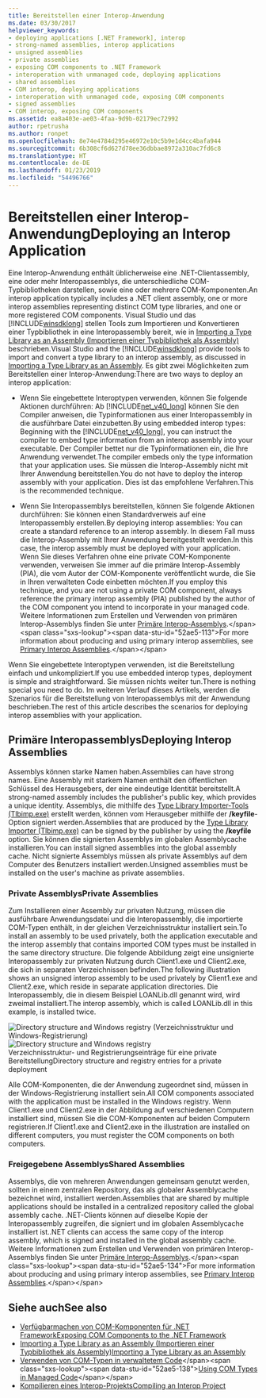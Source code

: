 ```yaml
---
title: Bereitstellen einer Interop-Anwendung
ms.date: 03/30/2017
helpviewer_keywords:
- deploying applications [.NET Framework], interop
- strong-named assemblies, interop applications
- unsigned assemblies
- private assemblies
- exposing COM components to .NET Framework
- interoperation with unmanaged code, deploying applications
- shared assemblies
- COM interop, deploying applications
- interoperation with unmanaged code, exposing COM components
- signed assemblies
- COM interop, exposing COM components
ms.assetid: ea8a403e-ae03-4faa-9d9b-02179ec72992
author: rpetrusha
ms.author: ronpet
ms.openlocfilehash: 8e74e4784d295e46972e10c5b9e1d4cc4bafa944
ms.sourcegitcommit: 6b308cf6d627d78ee36dbbae8972a310ac7fd6c8
ms.translationtype: HT
ms.contentlocale: de-DE
ms.lasthandoff: 01/23/2019
ms.locfileid: "54496766"
---
```

# <a name="deploying-an-interop-application"></a><span data-ttu-id="52ae5-102">Bereitstellen einer Interop-Anwendung</span><span class="sxs-lookup"><span data-stu-id="52ae5-102">Deploying an Interop Application</span></span>
<span data-ttu-id="52ae5-103">Eine Interop-Anwendung enthält üblicherweise eine .NET-Clientassembly, eine oder mehr Interopassemblys, die unterschiedliche COM-Typbibliotheken darstellen, sowie eine oder mehrere COM-Komponenten.</span><span class="sxs-lookup"><span data-stu-id="52ae5-103">An interop application typically includes a .NET client assembly, one or more interop assemblies representing distinct COM type libraries, and one or more registered COM components.</span></span> <span data-ttu-id="52ae5-104">Visual Studio und das [!INCLUDE[winsdklong](../../../includes/winsdklong-md.md)] stellen Tools zum Importieren und Konvertieren einer Typbibliothek in eine Interopassembly bereit, wie in [Importing a Type Library as an Assembly (Importieren einer Typbibliothek als Assembly)](importing-a-type-library-as-an-assembly.md) beschrieben.</span><span class="sxs-lookup"><span data-stu-id="52ae5-104">Visual Studio and the [!INCLUDE[winsdklong](../../../includes/winsdklong-md.md)] provide tools to import and convert a type library to an interop assembly, as discussed in [Importing a Type Library as an Assembly](importing-a-type-library-as-an-assembly.md).</span></span> <span data-ttu-id="52ae5-105">Es gibt zwei Möglichkeiten zum Bereitstellen einer Interop-Anwendung:</span><span class="sxs-lookup"><span data-stu-id="52ae5-105">There are two ways to deploy an interop application:</span></span>  
  
-   <span data-ttu-id="52ae5-106">Wenn Sie eingebettete Interoptypen verwenden, können Sie folgende Aktionen durchführen: Ab [!INCLUDE[net_v40_long](../../../includes/net-v40-long-md.md)] können Sie den Compiler anweisen, die Typinformationen aus einer Interopassembly in die ausführbare Datei einzubetten.</span><span class="sxs-lookup"><span data-stu-id="52ae5-106">By using embedded interop types: Beginning with the [!INCLUDE[net_v40_long](../../../includes/net-v40-long-md.md)], you can instruct the compiler to embed type information from an interop assembly into your executable.</span></span> <span data-ttu-id="52ae5-107">Der Compiler bettet nur die Typinformationen ein, die Ihre Anwendung verwendet.</span><span class="sxs-lookup"><span data-stu-id="52ae5-107">The compiler embeds only the type information that your application uses.</span></span> <span data-ttu-id="52ae5-108">Sie müssen die Interop-Assembly nicht mit Ihrer Anwendung bereitstellen.</span><span class="sxs-lookup"><span data-stu-id="52ae5-108">You do not have to deploy the interop assembly with your application.</span></span> <span data-ttu-id="52ae5-109">Dies ist das empfohlene Verfahren.</span><span class="sxs-lookup"><span data-stu-id="52ae5-109">This is the recommended technique.</span></span>  
  
-   <span data-ttu-id="52ae5-110">Wenn Sie Interopassemblys bereitstellen, können Sie folgende Aktionen durchführen: Sie können einen Standardverweis auf eine Interopassembly erstellen.</span><span class="sxs-lookup"><span data-stu-id="52ae5-110">By deploying interop assemblies: You can create a standard reference to an interop assembly.</span></span> <span data-ttu-id="52ae5-111">In diesem Fall muss die Interop-Assembly mit Ihrer Anwendung bereitgestellt werden.</span><span class="sxs-lookup"><span data-stu-id="52ae5-111">In this case, the interop assembly must be deployed with your application.</span></span> <span data-ttu-id="52ae5-112">Wenn Sie dieses Verfahren ohne eine private COM-Komponente verwenden, verweisen Sie immer auf die primäre Interop-Assembly (PIA), die vom Autor der COM-Komponente veröffentlicht wurde, die Sie in Ihren verwalteten Code einbetten möchten.</span><span class="sxs-lookup"><span data-stu-id="52ae5-112">If you employ this technique, and you are not using a private COM component, always reference the primary interop assembly (PIA) published by the author of the COM component you intend to incorporate in your managed code.</span></span> <span data-ttu-id="52ae5-113">Weitere Informationen zum Erstellen und Verwenden von primären Interop-Assemblys finden Sie unter [Primäre Interop-Assemblys](https://msdn.microsoft.com/library/b977a8be-59a0-40a0-a806-b11ffba5c080(v=vs.100)).</span><span class="sxs-lookup"><span data-stu-id="52ae5-113">For more information about producing and using primary interop assemblies, see [Primary Interop Assemblies](https://msdn.microsoft.com/library/b977a8be-59a0-40a0-a806-b11ffba5c080(v=vs.100)).</span></span>  
  
 <span data-ttu-id="52ae5-114">Wenn Sie eingebettete Interoptypen verwenden, ist die Bereitstellung einfach und unkompliziert.</span><span class="sxs-lookup"><span data-stu-id="52ae5-114">If you use embedded interop types, deployment is simple and straightforward.</span></span> <span data-ttu-id="52ae5-115">Sie müssen nichts weiter tun.</span><span class="sxs-lookup"><span data-stu-id="52ae5-115">There is nothing special you need to do.</span></span> <span data-ttu-id="52ae5-116">Im weiteren Verlauf dieses Artikels, werden die Szenarios für die Bereitstellung von Interopassemblys mit der Anwendung beschrieben.</span><span class="sxs-lookup"><span data-stu-id="52ae5-116">The rest of this article describes the scenarios for deploying interop assemblies with your application.</span></span>  
  
## <a name="deploying-interop-assemblies"></a><span data-ttu-id="52ae5-117">Primäre Interopassemblys</span><span class="sxs-lookup"><span data-stu-id="52ae5-117">Deploying Interop Assemblies</span></span>  
 <span data-ttu-id="52ae5-118">Assemblys können starke Namen haben.</span><span class="sxs-lookup"><span data-stu-id="52ae5-118">Assemblies can have strong names.</span></span> <span data-ttu-id="52ae5-119">Eine Assembly mit starkem Namen enthält den öffentlichen Schlüssel des Herausgebers, der eine eindeutige Identität bereitstellt.</span><span class="sxs-lookup"><span data-stu-id="52ae5-119">A strong-named assembly includes the publisher's public key, which provides a unique identity.</span></span> <span data-ttu-id="52ae5-120">Assemblys, die mithilfe des [Type Library Importer-Tools (Tlbimp.exe)](../tools/tlbimp-exe-type-library-importer.md) erstellt werden, können vom Herausgeber mithilfe der **/keyfile**-Option signiert werden.</span><span class="sxs-lookup"><span data-stu-id="52ae5-120">Assemblies that are produced by the [Type Library Importer (Tlbimp.exe)](../tools/tlbimp-exe-type-library-importer.md) can be signed by the publisher by using the **/keyfile** option.</span></span> <span data-ttu-id="52ae5-121">Sie können die signierten Assemblys im globalen Assemblycache installieren.</span><span class="sxs-lookup"><span data-stu-id="52ae5-121">You can install signed assemblies into the global assembly cache.</span></span> <span data-ttu-id="52ae5-122">Nicht signierte Assemblys müssen als private Assemblys auf dem Computer des Benutzers installiert werden.</span><span class="sxs-lookup"><span data-stu-id="52ae5-122">Unsigned assemblies must be installed on the user's machine as private assemblies.</span></span>  
  
### <a name="private-assemblies"></a><span data-ttu-id="52ae5-123">Private Assemblys</span><span class="sxs-lookup"><span data-stu-id="52ae5-123">Private Assemblies</span></span>  
 <span data-ttu-id="52ae5-124">Zum Installieren einer Assembly zur privaten Nutzung, müssen die ausführbare Anwendungsdatei und die Interopassembly, die importierte COM-Typen enthält, in der gleichen Verzeichnisstruktur installiert sein.</span><span class="sxs-lookup"><span data-stu-id="52ae5-124">To install an assembly to be used privately, both the application executable and the interop assembly that contains imported COM types must be installed in the same directory structure.</span></span> <span data-ttu-id="52ae5-125">Die folgende Abbildung zeigt eine unsignierte Interopassembly zur privaten Nutzung durch Client1.exe und Client2.exe, die sich in separaten Verzeichnissen befinden.</span><span class="sxs-lookup"><span data-stu-id="52ae5-125">The following illustration shows an unsigned interop assembly to be used privately by Client1.exe and Client2.exe, which reside in separate application directories.</span></span> <span data-ttu-id="52ae5-126">Die Interopassembly, die in diesem Beispiel LOANLib.dll genannt wird, wird zweimal installiert.</span><span class="sxs-lookup"><span data-stu-id="52ae5-126">The interop assembly, which is called LOANLib.dll in this example, is installed twice.</span></span>  
  
 <span data-ttu-id="52ae5-127">![Directory structure and Windows registry (Verzeichnisstruktur und Windows-Registrierung)](media/comdeployprivate.gif "comdeployprivate")</span><span class="sxs-lookup"><span data-stu-id="52ae5-127">![Directory structure and Windows registry](media/comdeployprivate.gif "comdeployprivate")</span></span>  
<span data-ttu-id="52ae5-128">Verzeichnisstruktur- und Registrierungseinträge für eine private Bereitstellung</span><span class="sxs-lookup"><span data-stu-id="52ae5-128">Directory structure and registry entries for a private deployment</span></span>  
  
 <span data-ttu-id="52ae5-129">Alle COM-Komponenten, die der Anwendung zugeordnet sind, müssen in der Windows-Registrierung installiert sein.</span><span class="sxs-lookup"><span data-stu-id="52ae5-129">All COM components associated with the application must be installed in the Windows registry.</span></span> <span data-ttu-id="52ae5-130">Wenn Client1.exe und Client2.exe in der Abbildung auf verschiedenen Computern installiert sind, müssen Sie die COM-Komponenten auf beiden Computern registrieren.</span><span class="sxs-lookup"><span data-stu-id="52ae5-130">If Client1.exe and Client2.exe in the illustration are installed on different computers, you must register the COM components on both computers.</span></span>  
  
### <a name="shared-assemblies"></a><span data-ttu-id="52ae5-131">Freigegebene Assemblys</span><span class="sxs-lookup"><span data-stu-id="52ae5-131">Shared Assemblies</span></span>  
 <span data-ttu-id="52ae5-132">Assemblys, die von mehreren Anwendungen gemeinsam genutzt werden, sollten in einem zentralen Repository, das als globaler Assemblycache bezeichnet wird, installiert werden.</span><span class="sxs-lookup"><span data-stu-id="52ae5-132">Assemblies that are shared by multiple applications should be installed in a centralized repository called the global assembly cache.</span></span> <span data-ttu-id="52ae5-133">.NET-Clients können auf dieselbe Kopie der Interopassembly zugreifen, die signiert und im globalen Assemblycache installiert ist.</span><span class="sxs-lookup"><span data-stu-id="52ae5-133">.NET clients can access the same copy of the interop assembly, which is signed and installed in the global assembly cache.</span></span> <span data-ttu-id="52ae5-134">Weitere Informationen zum Erstellen und Verwenden von primären Interop-Assemblys finden Sie unter [Primäre Interop-Assemblys](https://msdn.microsoft.com/library/b977a8be-59a0-40a0-a806-b11ffba5c080(v=vs.100)).</span><span class="sxs-lookup"><span data-stu-id="52ae5-134">For more information about producing and using primary interop assemblies, see [Primary Interop Assemblies](https://msdn.microsoft.com/library/b977a8be-59a0-40a0-a806-b11ffba5c080(v=vs.100)).</span></span>  
  
## <a name="see-also"></a><span data-ttu-id="52ae5-135">Siehe auch</span><span class="sxs-lookup"><span data-stu-id="52ae5-135">See also</span></span>
- [<span data-ttu-id="52ae5-136">Verfügbarmachen von COM-Komponenten für .NET Framework</span><span class="sxs-lookup"><span data-stu-id="52ae5-136">Exposing COM Components to the .NET Framework</span></span>](exposing-com-components.md)
- [<span data-ttu-id="52ae5-137">Importing a Type Library as an Assembly (Importieren einer Typbibliothek als Assembly)</span><span class="sxs-lookup"><span data-stu-id="52ae5-137">Importing a Type Library as an Assembly</span></span>](importing-a-type-library-as-an-assembly.md)
- <span data-ttu-id="52ae5-138">[Verwenden von COM-Typen in verwaltetem Code](https://msdn.microsoft.com/library/1a95a8ca-c8b8-4464-90b0-5ee1a1135b66(v=vs.100))</span><span class="sxs-lookup"><span data-stu-id="52ae5-138">[Using COM Types in Managed Code](https://msdn.microsoft.com/library/1a95a8ca-c8b8-4464-90b0-5ee1a1135b66(v=vs.100))</span></span>
- [<span data-ttu-id="52ae5-139">Kompilieren eines Interop-Projekts</span><span class="sxs-lookup"><span data-stu-id="52ae5-139">Compiling an Interop Project</span></span>](compiling-an-interop-project.md)
